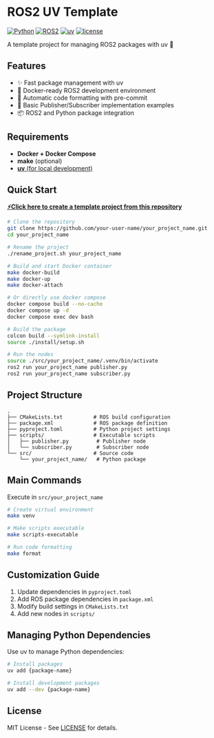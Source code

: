 # ROS2 UV Template

[![Python](https://img.shields.io/badge/Python-3.12-blue?logo=python&logoColor=white)](https://www.python.org)
[![ROS2](https://img.shields.io/badge/ROS2-Jazzy-blue?logo=ros&logoColor=white)](https://docs.ros.org/en/jazzy)
[![uv](https://img.shields.io/badge/uv-0.5.x-blue)](https://docs.astral.sh/uv/)
[![license](https://img.shields.io/badge/License-MIT-green.svg)](LICENSE)

A template project for managing ROS2 packages with uv 🚀

## Features

- ✨ Fast package management with uv
- 🐋 Docker-ready ROS2 development environment
- 🔧 Automatic code formatting with pre-commit
- 🎯 Basic Publisher/Subscriber implementation examples
- 📦 ROS2 and Python package integration

## Requirements

- **Docker + Docker Compose**
- **make** (optional)
- [**uv** (for local development)](https://docs.astral.sh/uv/)

## Quick Start

[**⚡️Click here to create a template project from this repository**](https://github.com/new?template_name=ros2_uv_template&template_owner=Geson-anko)

```bash
# Clone the repository
git clone https://github.com/your-user-name/your_project_name.git
cd your_project_name

# Rename the project
./rename_project.sh your_project_name

# Build and start Docker container
make docker-build
make docker-up
make docker-attach

# Or directly use docker compose
docker compose build --no-cache
docker compose up -d
docker compose exec dev bash

# Build the package
colcon build --symlink-install
source ./install/setup.sh

# Run the nodes
source ./src/your_project_name/.venv/bin/activate
ros2 run your_project_name publisher.py
ros2 run your_project_name subscriber.py
```

## Project Structure

```
.
├── CMakeLists.txt          # ROS build configuration
├── package.xml             # ROS package definition
├── pyproject.toml          # Python project settings
├── scripts/                # Executable scripts
│   ├── publisher.py         # Publisher node
│   └── subscriber.py        # Subscriber node
└── src/                    # Source code
    └── your_project_name/   # Python package
```

## Main Commands

Execute in `src/your_project_name`

```bash
# Create virtual environment
make venv

# Make scripts executable
make scripts-executable

# Run code formatting
make format
```

## Customization Guide

1. Update dependencies in `pyproject.toml`
2. Add ROS package dependencies in `package.xml`
3. Modify build settings in `CMakeLists.txt`
4. Add new nodes in `scripts/`

## Managing Python Dependencies

Use uv to manage Python dependencies:

```bash
# Install packages
uv add {package-name}

# Install development packages
uv add --dev {package-name}
```

## License

MIT License - See [LICENSE](LICENSE) for details.

